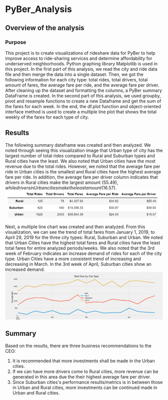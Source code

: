 # PyBer_Analysis
## Overview of the analysis 
### Purpose
This project is to create visualizations of rideshare data for PyBer to help improve access to ride-sharing services and determine affordability for underserved neighborhoods. Python graphing library Matplotlib is used in this project. In the first part of this analysis, we read the city and ride data file and then merge the data into a single dataset. Then, we got the following information for each city type: total rides, total drivers, total amount of fares, the average fare per ride, and the average fare per driver. After cleaning up the dataset and formatting the columns, a PyBer summary DataFrame is created. In the second part of this analysis, we used groupby, pivot and resample functions to create a new Dataframe and get the sum of the fares for each week. In the end, the df.plot function and object-oriented interface method is used to create a multiple line plot that shows the total weekly of the fares for each type of city.           
## Results
The following summary dataframe was created and then analyzed. We noted through seeing this visualization image that Urban type of city has the largest number of total rides compared to Rural and Suburban types and Rural cities have the least. We also noted that Urban cities have the most revenue due to the total rides. However, we noted that the average fare per ride in Urban cities is the smallest and Rural cities have the highest average fare per ride. In addition, the average fare per driver column indicates that drivers in Rural cities make the largest amount ($55.49), while drivers in Urban cities make the least amount ($16.57). 
![Alt text](Analysis/Image%20-%20Summary%20DataFrame.PNG)

Next, a multiple line chart was created and then analyzed. From this visualization, we can see the trend of total fares from January 1, 2019, to April 29, 2019 for the three city types: Rural, Suburban and Urban. We noted that Urban Cities have the highest total fares and Rural cities have the least total fares for entire analyzed periods/weeks. We also noted that the 3rd week of February indicates an increase demand of rides for each of the city type. Urban Cities have a more consistent trend of increasing and decreasing in March. In the 3rd week of April, Suburban cities show an increased demand.  
![Alt text](Analysis/PyBer_fare_summary.png)
## Summary

Based on the results, there are three business recommendations to the CEO:

1. It is recommended that more investments shall be made in the Urban cities. 
2. If we can have more drivers come to Rural cities, more revenue can be generated in this area due the their highest average fare per driver. 
3. Since Suburban cities's performance results/metrics is in between those in Urban and Rural cities, more investments can be continued made in Urban and Rural cities. 

